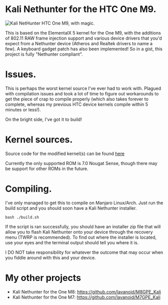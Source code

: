 # Kali Nethunter for the HTC One M9.
![Kali NetHunter](https://gitlab.com/kalilinux/nethunter/build-scripts/kali-nethunter-project/raw/master/images/nethunter-git-logo.png)
HTC One M9, with magic.

This is based on the ElementalX 5 kernel for the One M9, with the additions of 802.11 RAW frame injection support and various device drivers that you'd expect from a Nethunter device (Atheros and Realtek drivers to name a few). A keyboard gadget patch  has also been implemented! So in a gist, this project is fully "Nethunter compliant".

# Issues.
This is perhaps the worst kernel source I've ever had to work with. Plagued with compilation issues and took a lot of time to figure out workarounds to get the piece of crap to compile properly (which also takes forever to complete, whereas my previous HTC device kernels compile within 5 minutes or less!).

On the bright side, I've got it to build!

# Kernel sources.

Source code for the modified kernel(s) can be found [here](https://github.com/lavanoid/ElementalX-m9)

Currently the only supported ROM is 7.0 Nougat Sense, though there may be support for other ROMs in the future.


# Compiling.

I've only managed to get this to compile on Manjaro Linux/Arch. Just run the build script and you should soon have a Kali Nethunter installer.

    bash ./build.sh


If the script is ran successfully, you should have an installer zip file that will allow you to flash Kali Nethunter onto your device through the recovery menu (TWRP is recommended). To find out where the installer is located, use your eyes and the terminal output should tell you where it is.

 I DO NOT take responsibility for whatever the outcome that may occur when you fiddle around with this and your device.

# My other projects
- Kali Nethunter for the One M8: https://github.com/lavanoid/M8GPE_Kali
- Kali Nethunter for the One M7: https://github.com/lavanoid/M7GPE_Kali
